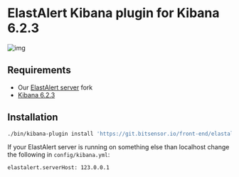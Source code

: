 # ElastAlert Kibana plugin for Kibana 6.2.3

![img](https://www.bitsensor.io/assets/img/screenshots/template.gif)

## Requirements
- Our [ElastAlert server](https://github.com/bitsensor/elastalert) fork
- [Kibana 6.2.3](https://www.elastic.co/downloads/past-releases/kibana-6-2-3)

## Installation
```bash
./bin/kibana-plugin install 'https://git.bitsensor.io/front-end/elastalert-kibana-plugin/builds/artifacts/6.2.3/raw/artifact/elastalert-kibana-plugin-latest.zip?job=build'
```

If your ElastAlert server is running on something else than localhost change the following in `config/kibana.yml`: 

```
elastalert.serverHost: 123.0.0.1
```
